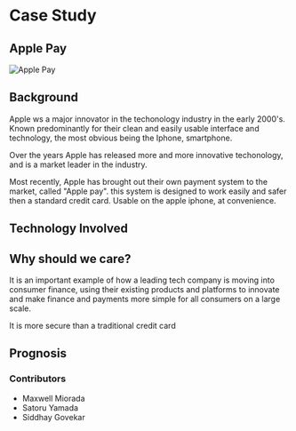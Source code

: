 # Case Study
## Apple Pay
![Apple Pay](https://www.apple.com/v/apple-pay/i/images/overview/og_image.png?202105062229)

## Background
Apple ws a major innovator in the techonology industry in the early 2000's. Known predominantly for their clean and easily usable interface and technology, the most obvious being the Iphone, smartphone. 

Over the years Apple has released more and more innovative techonology, and is a market leader in the industry. 

Most recently, Apple has brought out their own payment system to the market, called "Apple pay". this system is designed to work easily and safer then a standard credit card. Usable on the apple iphone, at convenience.

## Technology Involved

## Why should we care?
It is an important example of how a leading tech company is moving into consumer finance, using their existing products and platforms to innovate and make finance and payments more simple for all consumers on a large scale.

It is more secure than a traditional credit card
## Prognosis

### Contributors
- Maxwell Miorada
- Satoru Yamada
- Siddhay Govekar
